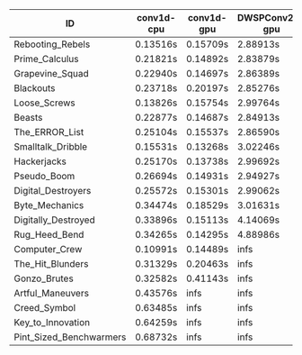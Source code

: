 |ID|conv1d-cpu|conv1d-gpu|DWSPConv2D-gpu|gemm-gpu|avg|
|-|-|-|-|-|-|
|Rebooting_Rebels|0.13516s|0.15709s|2.88913s|1.71061s|1.22300s|
|Prime_Calculus|0.21821s|0.14892s|2.83879s|1.69546s|1.22534s|
|Grapevine_Squad|0.22940s|0.14697s|2.86389s|1.73521s|1.24387s|
|Blackouts|0.23718s|0.20197s|2.85276s|1.70397s|1.24897s|
|Loose_Screws|0.13826s|0.15754s|2.99764s|1.77195s|1.26635s|
|Beasts|0.22877s|0.14687s|2.84913s|1.89960s|1.28109s|
|The_ERROR_List|0.25104s|0.15537s|2.86590s|1.91407s|1.29659s|
|Smalltalk_Dribble|0.15531s|0.13268s|3.02246s|1.90647s|1.30423s|
|Hackerjacks|0.25170s|0.13738s|2.99692s|1.90424s|1.32256s|
|Pseudo_Boom|0.26694s|0.14931s|2.94927s|1.93046s|1.32399s|
|Digital_Destroyers|0.25572s|0.15301s|2.99062s|1.90189s|1.32531s|
|Byte_Mechanics|0.34474s|0.18529s|3.01631s|1.90016s|1.36162s|
|Digitally_Destroyed|0.33896s|0.15113s|4.14069s|2.52446s|1.78881s|
|Rug_Heed_Bend|0.34265s|0.14295s|4.88986s|4.33569s|2.42779s|
|Computer_Crew|0.10991s|0.14489s|infs|4.38496s|infs|
|The_Hit_Blunders|0.31329s|0.20463s|infs|1.95486s|infs|
|Gonzo_Brutes|0.32582s|0.41143s|infs|4.41502s|infs|
|Artful_Maneuvers|0.43576s|infs|infs|4.41447s|infs|
|Creed_Symbol|0.63485s|infs|infs|4.40804s|infs|
|Key_to_Innovation|0.64259s|infs|infs|4.42959s|infs|
|Pint_Sized_Benchwarmers|0.68732s|infs|infs|4.41547s|infs|
